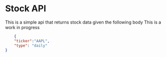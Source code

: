# Stock API

This is a simple api that returns stock data given the following body
This is a work in progress

```json
    {
	"ticker":"AAPL",
	"type": "daily"
}

```
